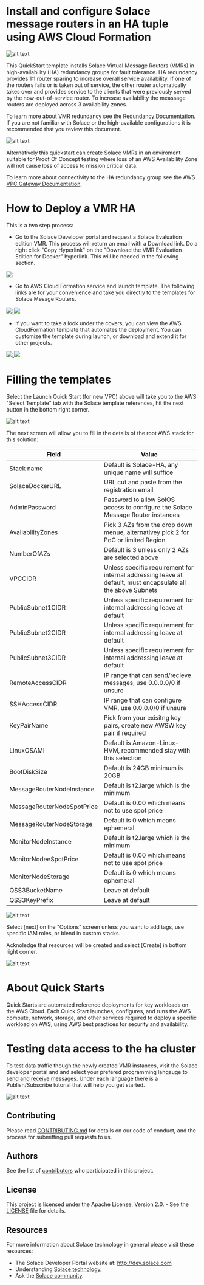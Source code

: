 # Install and configure Solace message routers in an HA tuple using AWS Cloud Formation

![alt text](https://raw.githubusercontent.com/SolaceLabs/solace-aws-ha-quickstart/forMikeH/images/Solace-AWS-HA-wENI-3AZ.png "Production enviroment for Solace VMR")

This QuickStart template installs Solace Virtual Message Routers (VMRs) in high-availability (HA) redundancy groups for fault tolerance. HA redundancy provides 1:1 router sparing to increase overall service availability. If one of the routers fails or is taken out of service, the other router automatically takes over and provides service to the clients that were previously served by the now-out-of-service router.  To increase availability the meassage routers are deployed across 3 availability zones.

To learn more about VMR redundancy see the [Redundancy Documentation](http://docs.solace.com/Features/VMR-Redundancy.htm).  If you are not familiar with Solace or the high-available configurations it is recommended that you review this document. 

![alt text](https://raw.githubusercontent.com/SolaceLabs/solace-aws-ha-quickstart/master/images/Solace-AWS-HA-2AZ.png "Proof of Concept enviroment for Solace VMR")

Alternatively this quickstart can create Solace VMRs in an enviroment suitable for Proof Of Concept testing where loss of an AWS Availability Zone will not cause loss of access to mission critical data.

To learn more about connectivity to the HA redundancy group see the AWS [VPC Gateway Documentation](http://docs.aws.amazon.com/AmazonVPC/latest/UserGuide/VPC_Internet_Gateway.html).

# How to Deploy a VMR HA 
This is a two step process:

* Go to the Solace Developer portal and request a Solace Evaluation edition VMR. This process will return an email with a Download link. Do a right click "Copy Hyperlink" on the "Download the VMR Evaluation Edition for Docker" hyperlink.  This will be needed in the following section.

<a href="http://dev.solace.com/downloads/download-vmr-evaluation-edition-docker" target="_blank">
    <img src="https://raw.githubusercontent.com/SolaceLabs/solace-aws-ha-quickstart/master/images/register.png"/>
</a>

* Go to AWS Cloud Formation service and launch template.  The following links are for your convenience and take you directly to the templates for Solace Mesage Routers.

<a href="https://console.aws.amazon.com/cloudformation/home?region=us-east-1#/stacks/new?stackName=Solace-HA&templateURL=https://s3.amazonaws.com/solace-aws-ha-quickstart/forMikeH/templates/solace-aws-master.template" target="_blank">
    <img src="https://raw.githubusercontent.com/SolaceLabs/solace-aws-ha-quickstart/master/images/launch-button-new.png"/>
</a>

<a href="https://console.aws.amazon.com/cloudformation/home?region=us-east-1#/stacks/new?stackName=Solace-HA&templateURL=https://s3.amazonaws.com/solace-aws-ha-quickstart/forMikeH/templates/solace-aws.template" target="_blank">
    <img src="https://raw.githubusercontent.com/SolaceLabs/solace-aws-ha-quickstart/master/images/launch-button-existing.png"/>
</a>

* If you want to take a look under the covers, you can view the AWS CloudFormation template that automates the deployment. You can customize the template during launch, or download and extend it for other projects.

<a href="https://raw.githubusercontent.com/SolaceLabs/solace-aws-ha-quickstart/master/templates/solace-aws-master.template" target="_blank">
    <img src="https://raw.githubusercontent.com/SolaceLabs/solace-aws-ha-quickstart/master/images/view-template-new.png"/>
</a>

<a href="https://raw.githubusercontent.com/SolaceLabs/solace-aws-ha-quickstart/master/templates/solace-aws.template" target="_blank">
    <img src="https://raw.githubusercontent.com/SolaceLabs/solace-aws-ha-quickstart/master/images/view-template-existing.png"/>
</a>

# Filling the templates
Select the Launch Quick Start (for new VPC) above will take you to the AWS "Select Template" tab with the Solace template references, hit the next button in the bottom right corner.

![alt text](https://raw.githubusercontent.com/SolaceLabs/solace-aws-ha-quickstart/master/images/Select-Template.png "Select Template")

The next screen will allow you to fill in the details of the root AWS stack for this solution:

| Field                      | Value                                                                          |
|----------------------------|--------------------------------------------------------------------------------|
| Stack name                 | Default is Solace-HA, any unique name will suffice |
| SolaceDockerURL            | URL cut and paste from the registration email |
| AdminPassword              | Password to allow SolOS access to configure the Solace Message Router instances |
| AvailabilityZones          | Pick 3 AZs from the drop down menue, alternativey pick 2 for PoC or limited Region |
| NumberOfAZs                | Default is 3 unless only 2 AZs are selected above |
| VPCCIDR                    | Unless specific requirement for internal addressing leave at default, must encapsulate all the above Subnets |
| PublicSubnet1CIDR          | Unless specific requirement for internal addressing leave at default |
| PublicSubnet2CIDR          | Unless specific requirement for internal addressing leave at default |
| PublicSubnet3CIDR          | Unless specific requirement for internal addressing leave at default |
| RemoteAccessCIDR           | IP range that can send/recieve messages, use 0.0.0.0/0 if unsure |
| SSHAccessCIDR              | IP range that can configure VMR, use 0.0.0.0/0 if unsure |
| KeyPairName                | Pick from your exisitng key pairs, create new AWSW key pair if required |
| LinuxOSAMI                 | Default is Amazon-Linux-HVM, recommended stay with this selection |
| BootDiskSize               | Default is 24GB minimum is 20GB |
| MessageRouterNodeInstance  | Default is t2.large which is the minimum |
| MessageRouterNodeSpotPrice | Default is 0.00 which means not to use spot price |
| MessageRouterNodeStorage   | Default is 0 which means ephemeral |
| MonitorNodeInstance        | Default is t2.large which is the minimum | 
| MonitorNodeeSpotPrice      | Default is 0.00 which means not to use spot price |
| MonitorNodeStorage         | Default is 0 which means ephemeral |
| QSS3BucketName             | Leave at default |
| QSS3KeyPrefix              | Leave at default |

![alt text](https://raw.githubusercontent.com/SolaceLabs/solace-aws-ha-quickstart/master/images/specify-details.png "Specify Details")

Select [next] on the "Options" screen unless you want to add tags, use specific IAM roles, or blend in custom stacks.

Acknoledge that resources will be created and select [Create] in bottom right corner.

![alt text](https://raw.githubusercontent.com/SolaceLabs/solace-aws-ha-quickstart/master/images/capabilities.png "Create Stack")

# About Quick Starts

Quick Starts are automated reference deployments for key workloads on the AWS Cloud. Each Quick Start launches, configures, and runs the AWS compute, network, storage, and other services required to deploy a specific workload on AWS, using AWS best practices for security and availability.

# Testing data access to the ha cluster

To test data traffic though the newly created VMR instances, visit the Solace developer portal and and select your prefered programming langauge to [send and receive messages](http://dev.solace.com/get-started/send-receive-messages/). Under each language there is a Publish/Subscribe tutorial that will help you get started.

![alt text](https://raw.githubusercontent.com/SolaceLabs/solace-aws-ha-quickstart/master/images/solace_tutorial.png "getting started publish/subscribe")

## Contributing

Please read [CONTRIBUTING.md](CONTRIBUTING.md) for details on our code of conduct, and the process for submitting pull requests to us.

## Authors

See the list of [contributors](https://github.com/SolaceLabs/solace-aws-ha-quickstart/graphs/contributors) who participated in this project.

## License

This project is licensed under the Apache License, Version 2.0. - See the [LICENSE](LICENSE) file for details.

## Resources

For more information about Solace technology in general please visit these resources:

- The Solace Developer Portal website at: http://dev.solace.com
- Understanding [Solace technology.](http://dev.solace.com/tech/)
- Ask the [Solace community](http://dev.solace.com/community/).
